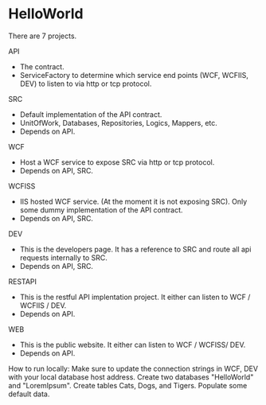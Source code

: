 # HelloWorld

There are 7 projects. 


API 
  - The contract.
  - ServiceFactory to determine which service end points (WCF, WCFIIS, DEV) to listen to via http or tcp protocol.


SRC
  - Default implementation of the API contract.
  - UnitOfWork, Databases, Repositories, Logics, Mappers, etc. 
  - Depends on API.


WCF 
  - Host a WCF service to expose SRC via http or tcp protocol.
  - Depends on API, SRC.
  
  
WCFISS 
  - IIS hosted WCF service. (At the moment it is not exposing SRC). Only some dummy implementation of the API contract.
  - Depends on API, SRC.
  
  
DEV
  - This is the developers page. It has a reference to SRC and route all api requests internally to SRC.
  - Depends on API, SRC.
  

RESTAPI
  - This is the restful API implentation project. It either can listen to WCF / WCFIIS / DEV.
  - Depends on API.
  

WEB 
  - This is the public website. It either can listen to WCF / WCFISS/ DEV.
  - Depends on API.
  
  
How to run locally: Make sure to update the connection strings in WCF, DEV with your local database host address. Create two databases "HelloWorld" and "LoremIpsum". Create tables Cats, Dogs, and Tigers. Populate some default data.
